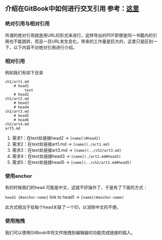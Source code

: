 ## 介绍在GitBook中如何进行交叉引用 参考：[这里](https://seadude.gitbooks.io/learn-gitbook/content/)

### 绝对引用与相对引用
所谓的绝对引用就是用URL的形式来进行，这样导出的PDF即使是同一书籍内的引用也不能跳转，而且一旦URL发生变化，带来的工作量是巨大的，这里只是区别一下，以下内容不对绝对引用进行介绍。

### 相对引用
例如我们有如下目录

``` 
ch1/art1.md
    # head1 
         text
    # head2
ch1/art2.md
    # head3
    # head4
ch2/art3.md
    # head5
    # head6
ch2/art4.md
art5.md
```

1. 需求1：在text处链接head2 -> `[name](#head2)`
2. 需求2：在text处链接art1.md -> `[name](./art1.md)`
3. 需求3：在text处链接art3.md -> `[name](../ch2/art3.md)`
4. 需求4：在text处链接head3 -> `[name](./art2.md#head3)`
5. 需求5：在text处链接head5 -> `[name](../ch2/art3.md#head5)`

### 使用anchor

有的时候我们的head 可能是中文，这就不好操作了，于是有了下面的方式：

`head1 {#anchor-name}` link to head1 -> `[name](#anchor-name)`

此方式相当于给每个head关联了一个ID，以消除中文的不便。

### 使用拖拽
我们可以使用GitBook中将文件拖拽到编辑器的功能完成链接的插入。



